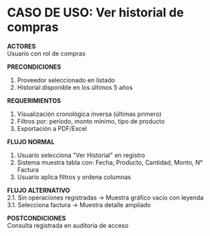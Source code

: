 # CASO DE USO: Ver historial de compras  
**ACTORES**  
Usuario con rol de compras

**PRECONDICIONES**  
1. Proveedor seleccionado en listado  
2. Historial disponible en los últimos 5 años

**REQUERIMIENTOS**  
1. Visualización cronológica inversa (últimas primero)  
2. Filtros por: período, monto mínimo, tipo de producto  
3. Exportación a PDF/Excel

**FLUJO NORMAL**  
1. Usuario selecciona "Ver Historial" en registro  
2. Sistema muestra tabla con: Fecha, Producto, Cantidad, Monto, N° Factura  
3. Usuario aplica filtros y ordena columnas

**FLUJO ALTERNATIVO**  
2.1. Sin operaciones registradas → Muestra gráfico vacío con leyenda  
3.1. Selecciona factura → Muestra detalle ampliado

**POSTCONDICIONES**  
Consulta registrada en auditoría de acceso